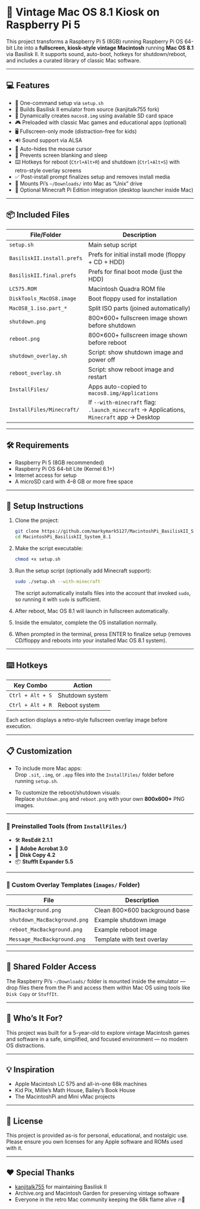 # 🍎 Vintage Mac OS 8.1 Kiosk on Raspberry Pi 5

This project transforms a Raspberry Pi 5 (8GB) running Raspberry Pi OS 64-bit Lite into a **fullscreen, kiosk-style vintage Macintosh** running **Mac OS 8.1** via Basilisk II. It supports sound, auto-boot, hotkeys for shutdown/reboot, and includes a curated library of classic Mac software.

---

## 💻 Features

- 🔧 One-command setup via `setup.sh`
- 🧱 Builds Basilisk II emulator from source (kanjitalk755 fork)
- 💽 Dynamically creates `macos8.img` using available SD card space
- 🎮 Preloaded with classic Mac games and educational apps (optional)
- 🖥️ Fullscreen-only mode (distraction-free for kids)
- 🔊 Sound support via ALSA
- 🐁 Auto-hides the mouse cursor
- 🛌 Prevents screen blanking and sleep
- ⌨️ Hotkeys for reboot (`Ctrl+Alt+R`) and shutdown (`Ctrl+Alt+S`) with retro-style overlay screens
- ✅ Post-install prompt finalizes setup and removes install media
- 📁 Mounts Pi’s `~/Downloads/` into Mac as “Unix” drive
- 🧱 Optional Minecraft Pi Edition integration (desktop launcher inside Mac)

---

## 📦 Included Files

| File/Folder                | Description                                               |
|---------------------------|-----------------------------------------------------------|
| `setup.sh`                | Main setup script                                         |
| `BasiliskII.install.prefs`| Prefs for initial install mode (floppy + CD + HDD)        |
| `BasiliskII.final.prefs`  | Prefs for final boot mode (just the HDD)                  |
| `LC575.ROM`               | Macintosh Quadra ROM file                                 |
| `DiskTools_MacOS8.image`  | Boot floppy used for installation                         |
| `MacOS8_1.iso.part_*`     | Split ISO parts (joined automatically)                    |
| `shutdown.png`            | 800×600+ fullscreen image shown before shutdown           |
| `reboot.png`              | 800×600+ fullscreen image shown before reboot             |
| `shutdown_overlay.sh`     | Script: show shutdown image and power off                 |
| `reboot_overlay.sh`       | Script: show reboot image and restart                     |
| `InstallFiles/`           | Apps auto-copied to `macos8.img/Applications`             |
| `InstallFiles/Minecraft/` | If `--with-minecraft` flag: `.launch_minecraft` → Applications, `Minecraft` app → Desktop |

---

## 🛠 Requirements

- Raspberry Pi 5 (8GB recommended)
- Raspberry Pi OS 64-bit Lite (Kernel 6.1+)
- Internet access for setup
- A microSD card with 4–8 GB or more free space

---

## 🚀 Setup Instructions

1. Clone the project:
   ```bash
   git clone https://github.com/markymark5127/MacintoshPi_BasiliskII_System_8.1.git
   cd MacintoshPi_BasiliskII_System_8.1
   ```

2. Make the script executable:
   ```bash
   chmod +x setup.sh
   ```

3. Run the setup script (optionally add Minecraft support):
   ```bash
   sudo ./setup.sh --with-minecraft
   ```
   The script automatically installs files into the account that invoked `sudo`,
   so running it with `sudo` is sufficient.

4. After reboot, Mac OS 8.1 will launch in fullscreen automatically.

5. Inside the emulator, complete the OS installation normally.

6. When prompted in the terminal, press ENTER to finalize setup (removes CD/floppy and reboots into your installed Mac OS 8.1 system).

---

## ⌨️ Hotkeys

| Key Combo        | Action           |
|------------------|------------------|
| `Ctrl + Alt + S` | Shutdown system  |
| `Ctrl + Alt + R` | Reboot system    |

Each action displays a retro-style fullscreen overlay image before execution.

---

## 📋 Customization

- To include more Mac apps:  
  Drop `.sit`, `.img`, or `.app` files into the `InstallFiles/` folder before running `setup.sh`.

- To customize the reboot/shutdown visuals:  
  Replace `shutdown.png` and `reboot.png` with your own **800x600+** PNG images.

---

### 🔧 Preinstalled Tools (from `InstallFiles/`)

- 🛠 **ResEdit 2.1.1**
- 📄 **Adobe Acrobat 3.0**
- 💾 **Disk Copy 4.2**
- 📦 **StuffIt Expander 5.5**

---

### 🎨 Custom Overlay Templates (`images/` Folder)

| File                        | Description                            |
|-----------------------------|----------------------------------------|
| `MacBackground.png`         | Clean 800×600 background base          |
| `shutdown_MacBackground.png`| Example shutdown image                 |
| `reboot_MacBackground.png`  | Example reboot image                   |
| `Message_MacBackground.png` | Template with text overlay             |

---

## 📂 Shared Folder Access

The Raspberry Pi’s `~/Downloads/` folder is mounted inside the emulator — drop files there from the Pi and access them within Mac OS using tools like `Disk Copy` or `StuffIt`.

---

## 👶 Who’s It For?

This project was built for a 5-year-old to explore vintage Macintosh games and software in a safe, simplified, and focused environment — no modern OS distractions.

---

## 💡 Inspiration

- Apple Macintosh LC 575 and all-in-one 68k machines
- Kid Pix, Millie’s Math House, Bailey’s Book House
- The MacintoshPi and Mini vMac projects

---

## 📜 License

This project is provided as-is for personal, educational, and nostalgic use. Please ensure you own licenses for any Apple software and ROMs used with it.

---

## ❤️ Special Thanks

- [kanjitalk755](https://github.com/kanjitalk755/macemu) for maintaining Basilisk II
- Archive.org and Macintosh Garden for preserving vintage software
- Everyone in the retro Mac community keeping the 68k flame alive 🔥🍏
